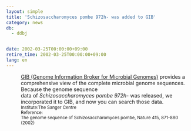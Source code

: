 ```yaml
---
layout: simple
title: 'Schizosaccharomyces pombe 972h- was added to GIB'
category: news
db:
  - ddbj


date: 2002-03-25T00:00:00+09:00
retire_time: 2002-03-25T00:00:00+09:00
lang: en
---
```


<html>
<dd><a href="/services/past-services-e.html#gib">GIB (Genome Information Broker for Microbial Genomes)</a> provides a comprehensive view of the complete microbial genome sequences. Because the genome sequence<br>data of <i>Schizosaccharomyces pombe 972h-</i> was released, we incorporated it to GIB, and now you can search those data.<br>
<dd><small>Institute:The Sanger Centre</small><br>
<dd><small>Reference:<br>The genome sequence of Schizosaccharomyces pombe, Nature 415, 871-880 (2002)</small></dd>
</dd>
</dd>
</html>
